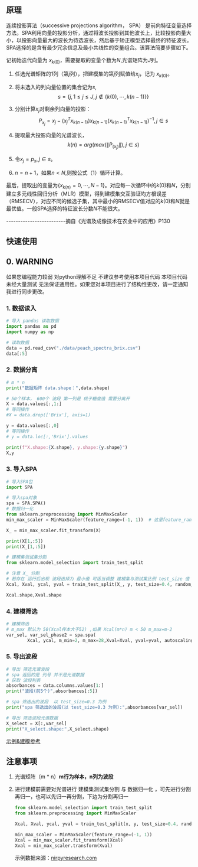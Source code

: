 
## 原理

连续投影算法（successive projections algorithm， SPA） 是前向特征变量选择方法。SPA利用向量的投影分析，通过将波长投影到其他波长上，比较投影向量大小，以投影向量最大的波长为待选波长，然后基于矫正模型选择最终的特征波长。SPA选择的是含有最少冗余信息及最小共线性的变量组合。该算法简要步骤如下。

记初始迭代向量为 $x_{k(0)}$，需要提取的变量个数为$N$,光谱矩阵为$J$列。

1. 任选光谱矩阵的1列（第$j$列），把建模集的第$j$列赋值给$x_j$，记为 $x_{k(0)}$。

2. 将未选入的列向量位置的集合记为$s$,
   $$
   s=\lbrace j,1\leq{j}\leq{J}, j\notin \lbrace k(0), \cdots, k(n-1) \rbrace \rbrace
   $$

3. 分别计算$x_j$对剩余列向量的投影：
   $$
   P_{x_j} = x_j-(x^T_j x_{k(n-1)})x_{k(n-1)}(x^T_{k(n-1)}x_{k(n-1)})^{-1},j\in s
   $$

4. 提取最大投影向量的光谱波长，
   $$
   k(n) = arg(max(\| P_(x_j) \|), j \in s)
   $$

5. 令$x_j = p_x, j \in s$。

6. $n = n + 1$，如果$n < N$,则按公式（1）循环计算。

最后，提取出的变量为$\lbrace x_{k(n)} = 0, \cdots, N-1 \rbrace$。对应每一次循环中的$k(0)$和$N$，分别建立多元线性回归分析（MLR）模型，得到建模集交互验证均方根误差（RMSECV），对应不同的候选子集，其中最小的RMSECV值对应的$k(0)$和$N$就是最优值。一般SPA选择的特征波长分数$N$不能很大。

​                                                              -------------------------摘自《光谱及成像技术在农业中的应用》P130

## 快速使用

## 0. WARNING

如果您编程能力较弱 对python理解不足 不建议参考使用本项目代码 本项目代码未经大量测试 无法保证通用性。如果您对本项目进行了结构性更改，请一定通知我进行同步更改。

### 1. 数据读入

```python
# 导入 pandas 读取数据
import pandas as pd
import numpy as np

# 读取数据
data = pd.read_csv("./data/peach_spectra_brix.csv")
data[:5]
```

### 2. 数据分离

```python
# m * n 
print("数据矩阵 data.shape：",data.shape)

# 50个样本， 600个 波段 第一列是 桃子糖度值 需要分离开
X = data.values[:,1:] 
# 等同操作
#X = data.drop(['Brix'], axis=1)

y = data.values[:,0]
# 等同操作
# y = data.loc[:,'Brix'].values

print(f"X.shape:{X.shape}, y.shape:{y.shape}")
X,y
```

### 3. 导入SPA

```python
# 导入SPA包
import SPA 

# 导入spa对象
spa = SPA.SPA()
# 数据归一化
from sklearn.preprocessing import MinMaxScaler
min_max_scaler = MinMaxScaler(feature_range=(-1, 1))  # 这里feature_range根据需要自行设置，默认（0,1）

X_ = min_max_scaler.fit_transform(X)

print(X[1,:5])
print(X_[1,:5])

# 建模集测试集分割
from sklearn.model_selection import train_test_split

# 注意 X_ 分割 
# 若存在 运行后出现 波段选择为 最小值 可适当调整 建模集与测试集比例 test_size 值 0.3 - 0.5
Xcal, Xval, ycal, yval = train_test_split(X_, y, test_size=0.4, random_state=0)

Xcal.shape,Xval.shape
```

### 4. 建模筛选

```python
# 建模筛选
# m_max 默认为 50(Xcal样本大于52) ,如果 Xcal(m*n) m < 50 m_max=m-2
var_sel, var_sel_phase2 = spa.spa(
        Xcal, ycal, m_min=2, m_max=28,Xval=Xval, yval=yval, autoscaling=1)
```

### 5. 导出波段

```python
# 导出 筛选光谱波段
# spa 返回的是 列号 并不是光谱数据
# 获取 波段列表
absorbances = data.columns.values[1:]
print("波段(前5个)",absorbances[:5])

# spa 筛选出的波段  以 test_size=0.3 为例
print("spa 筛选出的波段(以 test_size=0.3 为例):",absorbances[var_sel])

# 导出 筛选波段光谱数据
X_select = X[:,var_sel]
print("X_select.shape:",X_select.shape)
```

[示例&建模参考](https://gitee.com/aBugsLife/SPA/blob/master/SPA%E7%A4%BA%E4%BE%8B.ipynb)

## 注意事项

1. 光谱矩阵（m * n）**m行为样本，n列为波段** 

2. 进行建模前需要对光谱进行 建模集测试集分割 与 数据归一化 ，可先进行分割再归一，也可以先归一再分割，下边为分割再归一

   ````python
   from sklearn.model_selection import train_test_split
   from sklearn.preprocessing import MinMaxScaler
   
   Xcal, Xval, ycal, yval = train_test_split(x, y, test_size=0.4, random_state=0)
   
   min_max_scaler = MinMaxScaler(feature_range=(-1, 1))  
   Xcal = min_max_scaler.fit_transform(Xcal)
   Xval = min_max_scaler.transform(Xval)
   ````

   示例数据来源：[nirpyresearch.com](https://nirpyresearch.com/)



